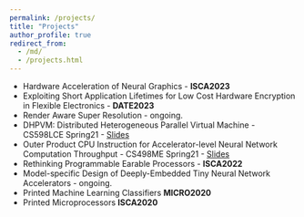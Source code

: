 ```yaml
---
permalink: /projects/
title: "Projects"
author_profile: true
redirect_from: 
  - /md/
  - /projects.html
---
```


* Hardware Acceleration of Neural Graphics - **ISCA2023**
* Exploiting Short Application Lifetimes for Low Cost Hardware Encryption in Flexible Electronics - **DATE2023**
* Render Aware Super Resolution - ongoing. 
* DHPVM: Distributed Heterogeneous Parallel Virtual Machine - CS598LCE Spring21 - [Slides](https://husnainmubarik.github.io/files/CS598LCE.pdf)
* Outer Product CPU Instruction for Accelerator-level Neural Network Computation Throughput - CS498ME Spring21 - [Slides](https://husnainmubarik.github.io/files/cs498me.pdf)
* Rethinking Programmable Earable Processors - **ISCA2022**
* Model-specific Design of Deeply-Embedded Tiny Neural Network Accelerators - ongoing.
* Printed Machine Learning Classifiers **MICRO2020**
* Printed Microprocessors **ISCA2020**
